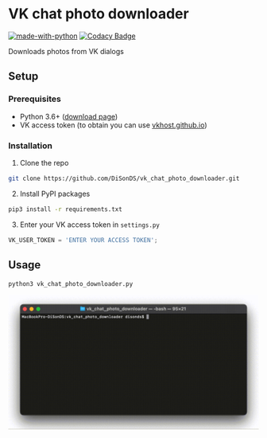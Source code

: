 # VK chat photo downloader

[![made-with-python](https://img.shields.io/badge/Made%20with-Python-1f425f.svg)](https://www.python.org/)
[![Codacy Badge](https://api.codacy.com/project/badge/Grade/9ea3c1c30a694300aec62e7c9079c419)](https://app.codacy.com/gh/DiSonDS/vk_chat_photo_downloader?utm_source=github.com&utm_medium=referral&utm_content=DiSonDS/vk_chat_photo_downloader&utm_campaign=Badge_Grade)

Downloads photos from VK dialogs

## Setup

### Prerequisites

* Python 3.6+ ([download page](https://www.python.org/downloads/))
* VK access token (to obtain you can use [vkhost.github.io](https://vkhost.github.io/))

### Installation

1. Clone the repo
```sh
git clone https://github.com/DiSonDS/vk_chat_photo_downloader.git
```
2. Install PyPI packages
```sh
pip3 install -r requirements.txt
```
3. Enter your VK access token in `settings.py`
```Python
VK_USER_TOKEN = 'ENTER YOUR ACCESS TOKEN';
```

## Usage

```console
python3 vk_chat_photo_downloader.py
```
![Screenshot](screenshot.gif)
